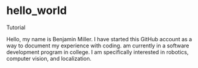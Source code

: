 # hello_world
Tutorial

Hello, my name is Benjamin Miller.
I have started this GitHub account as a way to document my experience with coding.
am currently in a software development program in college. I am specifically
interested in robotics, computer vision, and localization.

